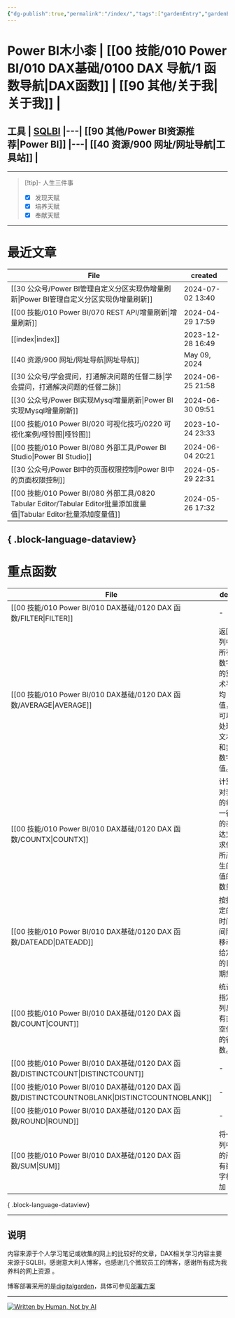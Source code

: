 ```yaml
---
{"dg-publish":true,"permalink":"/index/","tags":["gardenEntry","gardenEntry"]}
---
```


# Power BI木小桼  | [[00 技能/010 Power BI/010 DAX基础/0100 DAX 导航/1 函数导航\|DAX函数]]  |  [[90 其他/关于我\|关于我]] | 

## 工具  | [SQLBI](https://sqlbi.com/) |---| [[90 其他/Power BI资源推荐\|Power BI]] |---| [[40 资源/900 网址/网址导航\|工具站]] |
---


>[!tip]- 人生三件事
> - [x] 发现天赋
> - [x] 培养天赋
> - [x] 奉献天赋

---

#  最近文章

| File                                                                                                | created          |
| --------------------------------------------------------------------------------------------------- | ---------------- |
| [[30 公众号/Power BI管理自定义分区实现伪增量刷新\|Power BI管理自定义分区实现伪增量刷新]]                                        | 2024-07-02 13:40 |
| [[00 技能/010 Power BI/070 REST API/增量刷新\|增量刷新]]                                                   | 2024-04-29 17:59 |
| [[index\|index]]                                                                                 | 2023-12-28 16:49 |
| [[40 资源/900 网址/网址导航\|网址导航]]                                                                      | May 09, 2024     |
| [[30 公众号/学会提问，打通解决问题的任督二脉\|学会提问，打通解决问题的任督二脉]]                                                    | 2024-06-25 21:58 |
| [[30 公众号/Power BI实现Mysql增量刷新\|Power BI实现Mysql增量刷新]]                                              | 2024-06-30 09:51 |
| [[00 技能/010 Power BI/020 可视化技巧/0220 可视化案例/哑铃图\|哑铃图]]                                             | 2023-10-24 23:33 |
| [[00 技能/010 Power BI/080 外部工具/Power BI Studio\|Power BI Studio]]                                 | 2024-06-04 20:21 |
| [[30 公众号/Power BI中的页面权限控制\|Power BI中的页面权限控制]]                                                    | 2024-05-29 22:31 |
| [[00 技能/010 Power BI/080 外部工具/0820 Tabular Editor/Tabular Editor批量添加度量值\|Tabular Editor批量添加度量值]] | 2024-05-26 17:32 |

{ .block-language-dataview}
---
#  重点函数

| File                                                                                       | des                         | return | import | hard |
| ------------------------------------------------------------------------------------------ | --------------------------- | ------ | ------ | ---- |
| [[00 技能/010 Power BI/010 DAX基础/0120 DAX 函数/FILTER\|FILTER]]                             | \-                          | 表      | 5      | 4    |
| [[00 技能/010 Power BI/010 DAX基础/0120 DAX 函数/AVERAGE\|AVERAGE]]                           | 返回列中所有数字的算术平均值，可以处理文本和非数字值。 | 标量     | 5      | 1    |
| [[00 技能/010 Power BI/010 DAX基础/0120 DAX 函数/COUNTX\|COUNTX]]                             | 计算对表的每一行的表达式求值所产生的值的数量      | 标量     | 5      | 1    |
| [[00 技能/010 Power BI/010 DAX基础/0120 DAX 函数/DATEADD\|DATEADD]]                           | 按指定的时间间隔移动给定的日期集            | 表      | 5      | 1    |
| [[00 技能/010 Power BI/010 DAX基础/0120 DAX 函数/COUNT\|COUNT]]                               | 统计指定列具有非空值的行数。              | 标量     | 5      | 1    |
| [[00 技能/010 Power BI/010 DAX基础/0120 DAX 函数/DISTINCTCOUNT\|DISTINCTCOUNT]]               | \-                          | 标量     | 5      | 1    |
| [[00 技能/010 Power BI/010 DAX基础/0120 DAX 函数/DISTINCTCOUNTNOBLANK\|DISTINCTCOUNTNOBLANK]] | \-                          | \-     | 5      | 1    |
| [[00 技能/010 Power BI/010 DAX基础/0120 DAX 函数/ROUND\|ROUND]]                               | \-                          | 标量     | 5      | 1    |
| [[00 技能/010 Power BI/010 DAX基础/0120 DAX 函数/SUM\|SUM]]                                   | 将一列中的所有数字相加                 | 标量     | 5      | 1    |

{ .block-language-dataview}

---



## 说明

内容来源于个人学习笔记或收集的网上的比较好的文章，DAX相关学习内容主要来源于SQLBI，感谢意大利人博客，也感谢几个微软员工的博客，感谢所有成为我养料的网上资源 。

博客部署采用的是[digitalgarden](https://github.com/oleeskild/digitalgarden)，具体可参见[部署方案](https://dg-docs.ole.dev/advanced/hosting-alternatives/)

---

<a href="https://notbyai.fyi"><img src="https://s2.loli.net/2024/01/19/karKNFv5oMhewt7.png" alt="Written by Human, Not by AI"></a>

